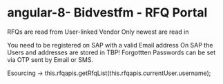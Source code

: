 # angular-8- Bidvestfm - RFQ Portal

RFQs are read from User-linked Vendor
Only newest are read in

You need to be registered on SAP with a valid Email address
On SAP the Users and addresses are stored in TBP!
Forgottten Passwords can be set via OTP sent by Email or SMS.


Esourcing -> 
this.rfqapis.getRfqList(this.rfqapis.currentUser.username);

